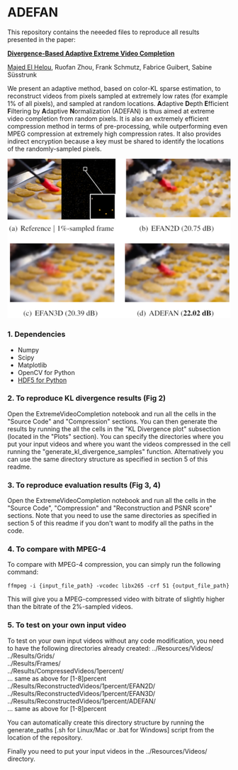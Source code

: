 # ADEFAN

This repository contains the neeeded files to reproduce all results presented in the paper:

**[Divergence-Based Adaptive Extreme Video Completion](https://ieee-dataport.org/documents/extreme-video-completion-dataset)**

[Majed El Helou](http://majedelhelou.github.io), Ruofan Zhou, Frank Schmutz, Fabrice Guibert, Sabine Süsstrunk


We present an adaptive method, based on color-KL sparse estimation, to reconstruct videos from pixels sampled at extremely low rates (for example 1% of all pixels), and sampled at random locations. **A**daptive **D**epth **E**fficient **F**iltering by **A**daptive **N**ormalization (ADEFAN) is thus aimed at extreme video completion from random pixels. It is also an extremely efficient compression method in terms of pre-processing, while outperforming even MPEG compression at extremely high compression rates. It also provides indirect encryption because a key must be shared to identify the locations of the randomly-sampled pixels.

![fig1](fig1.png)

### 1. Dependencies
* Numpy
* Scipy
* Matplotlib
* OpenCV for Python
* [HDF5 for Python](http://www.h5py.org/)


### 2. To reproduce KL divergence results (Fig 2)
Open the ExtremeVideoCompletion notebook and run all the cells in the "Source Code" and "Compression" sections. You can then generate the results by running the all the cells in the "KL Divergence plot" subsection (located in the "Plots" section). You can specify the directories where you put your input videos and where you want the videos compressed in the cell running the "generate_kl_divergence_samples" function. Alternatively you can use the same directory structure as specified in section 5 of this readme.

### 3. To reproduce evaluation results (Fig 3, 4)
Open the ExtremeVideoCompletion notebook and run all the cells in the "Source Code", "Compression" and "Reconstruction and PSNR score" sections. Note that you need to use the same directories as specified in section 5 of this readme if you don't want to modify all the paths in the code.

### 4. To compare with MPEG-4
To compare with MPEG-4 compression, you can simply run the following command:
```
ffmpeg -i {input_file_path} -vcodec libx265 -crf 51 {output_file_path}
```
This will give you a MPEG-compressed video with bitrate of slightly higher than the bitrate of the 2%-sampled videos.

### 5. To test on your own input video
To test on your own input videos without any code modification, you need to have the following directories already created:
../Resources/Videos/  
../Results/Grids/  
../Results/Frames/  
../Results/CompressedVideos/1percent/  
... same as above for [1-8]percent  
../Results/ReconstructedVideos/1percent/EFAN2D/  
../Results/ReconstructedVideos/1percent/EFAN3D/  
../Results/ReconstructedVideos/1percent/ADEFAN/  
... same as above for [1-8]percent

You can automatically create this directory structure by running the generate_paths [.sh for Linux/Mac or .bat for Windows] script from the location of the repository.

Finally you need to put your input videos in the ../Resources/Videos/ directory.
